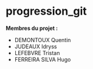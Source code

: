 # progression_git

**Membres du projet :**

* DEMONTOUX Quentin
* JUDEAUX Idryss
* LEFEBVRE Tristan
* FERREIRA SILVA Hugo
